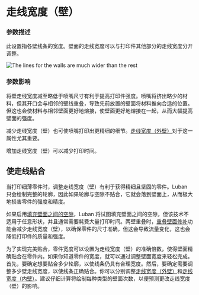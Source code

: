 走线宽度（壁）
====
### **参数描述**
此设置指各壁线条的宽度。壁面的走线宽度可以与打印件其他部分的走线宽度分开调整。 

![The lines for the walls are much wider than the rest](../images/wall_line_width.png)

### **参数影响**
将壁走线宽度减至略低于喷嘴尺寸有利于提高打印件强度。喷嘴将挤出略少的材料，但其开口会与相邻的壁线重叠，导致先前放置的壁面将材料推向合适的位置。但这也会使材料与相邻壁面更好地熔接，使壁面更好地熔接在一起，从而大幅提高壁面的强度。

减少走线宽度（壁）也可使喷嘴打印出更精细的细节。[走线宽度（外壁）](wall_line_width_0.md)对于这一属性尤其重要。

增加走线宽度（壁）可以减少打印时间。 

使走线贴合
----
当打印细薄零件时，调整走线宽度（壁）有利于获得精细且坚固的零件。Luban 只会绘制完整的轮廓，因此如果轮廓与空隙不贴合，它就会落到壁面上，从而极大地损害零件的强度和精度。

如果启用[填充壁面之间的空隙](../shell/fill_perimeter_gaps.md)，Luban 将试图填充壁面之间的空隙，但该技术不适用于任意形状，并且通常需要耗费大量打印时间。两壁重叠时，[重叠壁面修补](../shell/travel_compensate_overlapping_walls_enabled.md)功能会减少走线宽度（壁），以确保零件的尺寸准确，但这会导致流量变化，这也会降低打印件的质量和强度。

为了实现完美贴合，零件宽度可以设置为走线宽度（壁）的准确倍数，使得壁面精确贴合在零件内。如果你知道零件的宽度，就可以通过调整壁面宽度来轻松完成。首先，要确定想要贴合多少轮廓，以使线条仍具有合理宽度。然后，要确定需要调整多少壁走线宽度，以使线条正确贴合。你可以分别调整[走线宽度（外壁）](wall_line_width_0.md)和[走线宽度（内壁）](wall_line_width_x.md)。建议仔细计算将绘制每种类型的壁面次数，以便预测更改走线宽度（壁）的影响。

